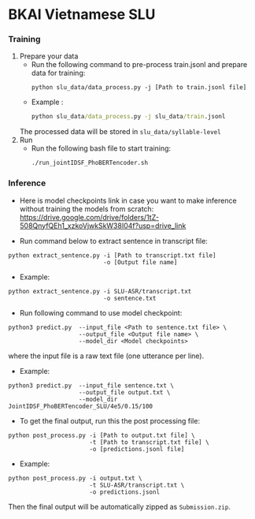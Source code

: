 # BKAI Vietnamese SLU

### Training 
1. Prepare your data
    - Run the following command to pre-process train.jsonl and prepare data for training:
        ```
        python slu_data/data_process.py -j [Path to train.jsonl file]
        ```
    - Example :
        ```cmd
        python slu_data/data_process.py -j slu_data/train.jsonl
        ```
    The processed data will be stored in `slu_data/syllable-level`
2. Run 
    - Run the following bash file to start training: 
        ```cmd
        ./run_jointIDSF_PhoBERTencoder.sh
        ```

### Inference
- Here is model checkpoints link in case you want to make inference without training the models from scratch: https://drive.google.com/drive/folders/1tZ-508QnyfQEh1_xzkoVjwkSkW38I04f?usp=drive_link


- Run command below to extract sentence in transcript file: 
```
python extract_sentence.py -i [Path to transcript.txt file] 
                           -o [Output file name]
```
- Example: 
```
python extract_sentence.py -i SLU-ASR/transcript.txt 
                           -o sentence.txt
```

- Run following command to use model checkpoint:
```
python3 predict.py  --input_file <Path to sentence.txt file> \
                    --output_file <Output file name> \
                    --model_dir <Model checkpoints>
```
where the input file is a raw text file (one utterance per line).

- Example: 
```
python3 predict.py  --input_file sentence.txt \
                    --output_file output.txt \
                    --model_dir JointIDSF_PhoBERTencoder_SLU/4e5/0.15/100
```
- To get the final output, run this the post processing file:
```
python post_process.py -i [Path to output.txt file] \
                       -t [Path to transcript.txt file] \
                       -o [predictions.jsonl file] 
```
- Example: 
```
python post_process.py -i output.txt \
                       -t SLU-ASR/transcript.txt \
                       -o predictions.jsonl 
```
Then the final output will be automatically zipped as `Submission.zip`.
